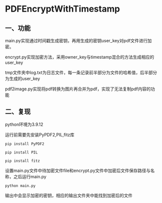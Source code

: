 # PDFEncryptWithTimestamp

## 一、功能

​       main.py实现通过时间戳生成密钥，再用生成的密钥user_key对pdf文件进行加密。

​      encrypt.py实现加密方法，采用owner_key与timestamp混合的方法生成相应的user_key

​     tmp文件夹中log.txt为日志文件，每一条记录前半部分为文件的哈希值，后半部分为生成的user_key

   pdf2image.py实现将pdf转换为图片再合并为pdf，实现了无法复制pdf内容的功能





## 二、复现

python环境为3.9.12

运行前需要先安装PyPDF2,PIL,fitz库

```pip install PyPDF2```

```pip install PIL```

`pip install fitz`



设置main.py文件中待加密文件file和encrypt.py文件中加密后文件保存路径与名称，之后运行main.py

`python main.py`

输出中会显示加密的密钥，相应的输出文件夹中能找到加密后的文件

